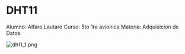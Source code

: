 # DHT11

Alumno: Alfaro,Lautaro
Curso: 5to 1ra avionica
Materia: Adquisicion de Datos

![dh11_1.png](dh11_1.png)